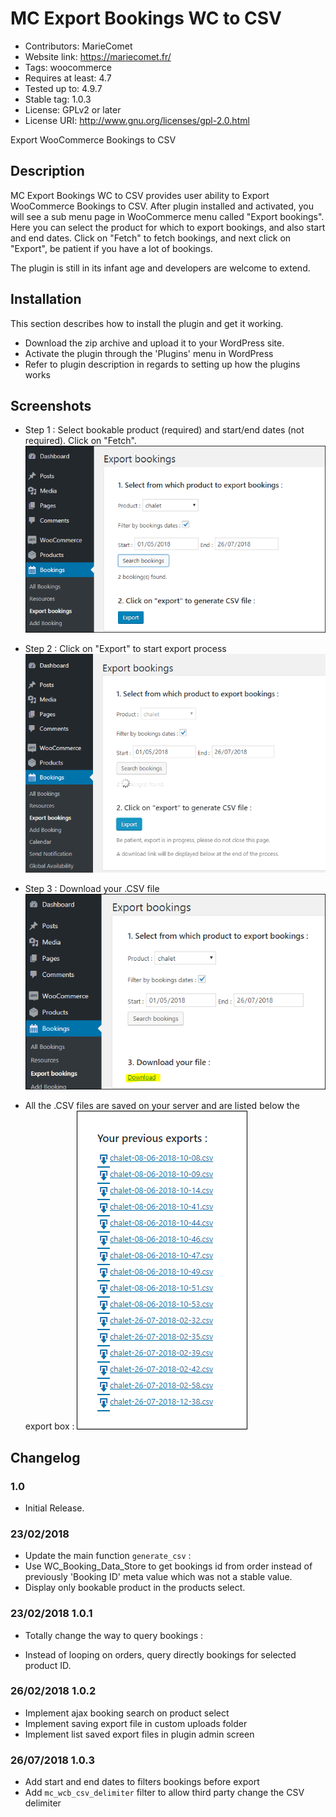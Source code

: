 # MC Export Bookings WC to CSV

* Contributors: MarieComet
* Website link: https://mariecomet.fr/
* Tags: woocommerce
* Requires at least: 4.7
* Tested up to: 4.9.7
* Stable tag: 1.0.3
* License: GPLv2 or later
* License URI: http://www.gnu.org/licenses/gpl-2.0.html

Export WooCommerce Bookings to CSV

## Description

MC Export Bookings WC to CSV provides user ability to Export WooCommerce Bookings to CSV.
After plugin installed and activated, you will see a sub menu page in WooCommerce menu called "Export bookings".
Here you can select the product for which to export bookings, and also start and end dates.
Click on "Fetch" to fetch bookings, and next click on "Export", be patient if you have a lot of bookings.

The plugin is still in its infant age and developers are welcome to extend.

## Installation

This section describes how to install the plugin and get it working.

* Download the zip archive and upload it to your WordPress site.
* Activate the plugin through the 'Plugins' menu in WordPress
* Refer to plugin description in regards to setting up how the plugins works

## Screenshots

* Step 1 : Select bookable product (required) and start/end dates (not required). Click on "Fetch".
![Select bookable product](https://github.com/MarieComet/mc-export-bookings-wc-to-csv/blob/master/screenshots/screenshot-1.png "Select bookable product")

* Step 2 : Click on "Export" to start export process
![Start export process](https://github.com/MarieComet/mc-export-bookings-wc-to-csv/blob/master/screenshots/screenshot-2.png "Start export process")

* Step 3 : Download your .CSV file
![Download your .CSV file](https://github.com/MarieComet/mc-export-bookings-wc-to-csv/blob/master/screenshots/screenshot-3.png "Download your .CSV file")

* All the .CSV files are saved on your server and are listed below the export box :
![Previous .CSV files](https://github.com/MarieComet/mc-export-bookings-wc-to-csv/blob/master/screenshots/screenshot-4.png "Previous .CSV files")

## Changelog

### 1.0
* Initial Release.

### 23/02/2018
* Update the main function `generate_csv` :
* Use WC_Booking_Data_Store to get bookings id from order instead of previously 'Booking ID' meta value which was not a stable value.
* Display only bookable product in the products select.

### 23/02/2018 1.0.1
* Totally change the way to query bookings :
- Instead of looping on orders, query directly bookings for selected product ID.

### 26/02/2018 1.0.2
* Implement ajax booking search on product select
* Implement saving export file in custom uploads folder
* Implement list saved export files in plugin admin screen

### 26/07/2018 1.0.3
* Add start and end dates to filters bookings before export
* Add `mc_wcb_csv_delimiter` filter to allow third party change the CSV delimiter